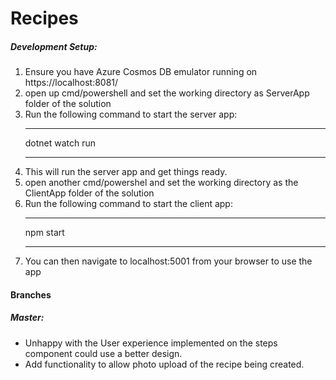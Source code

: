 # Recipes
##### Development Setup:
1. Ensure you have Azure Cosmos DB emulator running on https://localhost:8081/
2. open up cmd/powershell and set the working directory as ServerApp folder of the solution
3. Run the following command to start the server app:
    ___
    dotnet watch run
    ___
4. This will run the server app and get things ready.
5. open another cmd/powershel and set the working directory as the ClientApp folder of the solution
6. Run the following command to start the client app:
    ___
    npm start
    ___
7. You can then navigate to localhost:5001 from your browser to use the app

#### Branches
##### Master:
* Unhappy with the User experience implemented on the steps component could use a better design.
* Add functionality to allow photo upload of the recipe being created.






